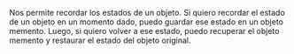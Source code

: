 
Nos permite recordar los estados de un objeto. Si quiero recordar el estado de un objeto en un momento dado, puedo guardar ese estado en un objeto memento. Luego, si quiero volver a ese estado, puedo recuperar el objeto memento y restaurar el estado del objeto original.